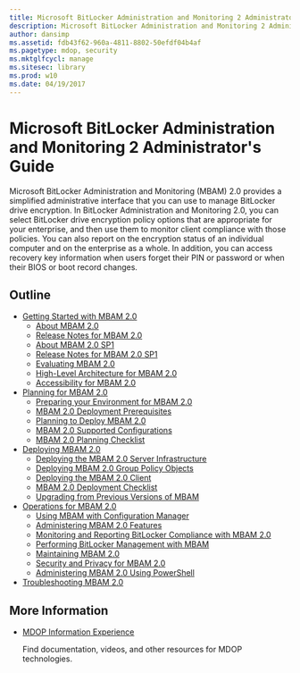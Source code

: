 ```yaml
---
title: Microsoft BitLocker Administration and Monitoring 2 Administrator's Guide
description: Microsoft BitLocker Administration and Monitoring 2 Administrator's Guide
author: dansimp
ms.assetid: fdb43f62-960a-4811-8802-50efdf04b4af
ms.pagetype: mdop, security
ms.mktglfcycl: manage
ms.sitesec: library
ms.prod: w10
ms.date: 04/19/2017
---
```


# Microsoft BitLocker Administration and Monitoring 2 Administrator's Guide

Microsoft BitLocker Administration and Monitoring (MBAM) 2.0 provides a simplified administrative interface that you can use to manage BitLocker drive encryption. In BitLocker Administration and Monitoring 2.0, you can select BitLocker drive encryption policy options that are appropriate for your enterprise, and then use them to monitor client compliance with those policies. You can also report on the encryption status of an individual computer and on the enterprise as a whole. In addition, you can access recovery key information when users forget their PIN or password or when their BIOS or boot record changes.

## Outline

- [Getting Started with MBAM 2.0](getting-started-with-mbam-20-mbam-2.md)
  - [About MBAM 2.0](about-mbam-20-mbam-2.md)
  - [Release Notes for MBAM 2.0](release-notes-for-mbam-20-mbam-2.md)
  - [About MBAM 2.0 SP1](about-mbam-20-sp1.md)
  - [Release Notes for MBAM 2.0 SP1](release-notes-for-mbam-20-sp1.md)
  - [Evaluating MBAM 2.0](evaluating-mbam-20-mbam-2.md)
  - [High-Level Architecture for MBAM 2.0](high-level-architecture-for-mbam-20-mbam-2.md)
  - [Accessibility for MBAM 2.0](accessibility-for-mbam-20-mbam-2.md)
- [Planning for MBAM 2.0](planning-for-mbam-20-mbam-2.md)
  - [Preparing your Environment for MBAM 2.0](preparing-your-environment-for-mbam-20-mbam-2.md)
  - [MBAM 2.0 Deployment Prerequisites](mbam-20-deployment-prerequisites-mbam-2.md)
  - [Planning to Deploy MBAM 2.0](planning-to-deploy-mbam-20-mbam-2.md)
  - [MBAM 2.0 Supported Configurations](mbam-20-supported-configurations-mbam-2.md)
  - [MBAM 2.0 Planning Checklist](mbam-20-planning-checklist-mbam-2.md)
- [Deploying MBAM 2.0](deploying-mbam-20-mbam-2.md)
  - [Deploying the MBAM 2.0 Server Infrastructure](deploying-the-mbam-20-server-infrastructure-mbam-2.md)
  - [Deploying MBAM 2.0 Group Policy Objects](deploying-mbam-20-group-policy-objects-mbam-2.md)
  - [Deploying the MBAM 2.0 Client](deploying-the-mbam-20-client-mbam-2.md)
  - [MBAM 2.0 Deployment Checklist](mbam-20-deployment-checklist-mbam-2.md)
  - [Upgrading from Previous Versions of MBAM](upgrading-from-previous-versions-of-mbam.md)
- [Operations for MBAM 2.0](operations-for-mbam-20-mbam-2.md)
  - [Using MBAM with Configuration Manager](using-mbam-with-configuration-manager.md)
  - [Administering MBAM 2.0 Features](administering-mbam-20-features-mbam-2.md)
  - [Monitoring and Reporting BitLocker Compliance with MBAM 2.0](monitoring-and-reporting-bitlocker-compliance-with-mbam-20-mbam-2.md)
  - [Performing BitLocker Management with MBAM](performing-bitlocker-management-with-mbam-mbam-2.md)
  - [Maintaining MBAM 2.0](maintaining-mbam-20-mbam-2.md)
  - [Security and Privacy for MBAM 2.0](security-and-privacy-for-mbam-20-mbam-2.md)
  - [Administering MBAM 2.0 Using PowerShell](administering-mbam-20-using-powershell-mbam-2.md)
- [Troubleshooting MBAM 2.0](troubleshooting-mbam-20-mbam-2.md)

## More Information

- [MDOP Information Experience](index.md)

  Find documentation, videos, and other resources for MDOP technologies.

 

 





